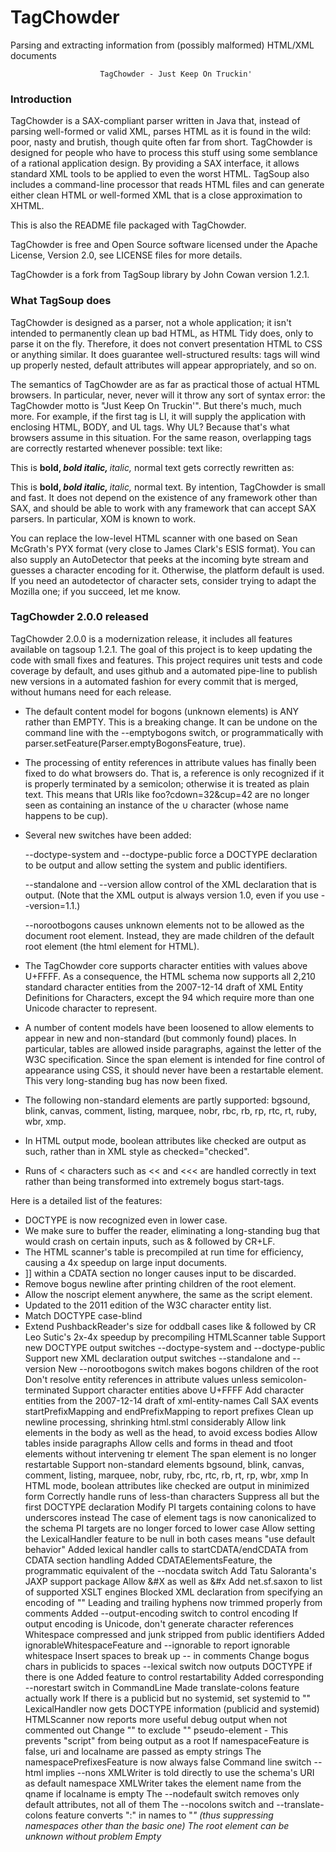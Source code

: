 # TagChowder
Parsing and extracting information from (possibly malformed) HTML/XML documents

                        TagChowder - Just Keep On Truckin'

### Introduction

TagChowder is a SAX-compliant parser written in Java that, instead of parsing well-formed or valid XML, parses HTML as it is found in the wild: poor, nasty and brutish, though quite often far from short. TagChowder is designed for people who have to process this stuff using some semblance of a rational application design. By providing a SAX interface, it allows standard XML tools to be applied to even the worst HTML. TagSoup also includes a command-line processor that reads HTML files and can generate either clean HTML or well-formed XML that is a close approximation to XHTML.

This is also the README file packaged with TagChowder.

TagChowder is free and Open Source software licensed under the Apache License, Version 2.0, see LICENSE files for more details.

TagChowder is a fork from TagSoup library by John Cowan version 1.2.1.

### What TagSoup does

TagChowder is designed as a parser, not a whole application; it isn't intended to permanently clean up bad HTML, as HTML Tidy does, only to parse it on the fly. Therefore, it does not convert presentation HTML to CSS or anything similar. It does guarantee well-structured results: tags will wind up properly nested, default attributes will appear appropriately, and so on.

The semantics of TagChowder are as far as practical those of actual HTML browsers. In particular, never, never will it throw any sort of syntax error: the TagChowder motto is "Just Keep On Truckin'". But there's much, much more. For example, if the first tag is LI, it will supply the application with enclosing HTML, BODY, and UL tags. Why UL? Because that's what browsers assume in this situation. For the same reason, overlapping tags are correctly restarted whenever possible: text like:

This is <B>bold, <I>bold italic, </b>italic, </i>normal text
gets correctly rewritten as:

This is <b>bold, <i>bold italic, </i></b><i>italic, </i>normal text.
By intention, TagChowder is small and fast. It does not depend on the existence of any framework other than SAX, and should be able to work with any framework that can accept SAX parsers. In particular, XOM is known to work.

You can replace the low-level HTML scanner with one based on Sean McGrath's PYX format (very close to James Clark's ESIS format). You can also supply an AutoDetector that peeks at the incoming byte stream and guesses a character encoding for it. Otherwise, the platform default is used. If you need an autodetector of character sets, consider trying to adapt the Mozilla one; if you succeed, let me know.

### TagChowder 2.0.0 released

TagChowder 2.0.0 is a modernization release, it includes all features available on tagsoup 1.2.1. The goal of this project is to keep updating the code with small fixes and features. This project requires unit tests and code coverage by default, and uses github and a automated pipe-line to publish new versions in a automated fashion for every commit that is merged, without humans need for each release.

 - The default content model for bogons (unknown elements) is ANY rather than EMPTY. This is a breaking change. It can be undone on the command line with the --emptybogons switch, or programmatically with parser.setFeature(Parser.emptyBogonsFeature, true).

 - The processing of entity references in attribute values has finally been fixed to do what browsers do. That is, a reference is only recognized if it is properly terminated by a semicolon; otherwise it is treated as plain text. This means that URIs like foo?cdown=32&cup=42 are no longer seen as containing an instance of the ∪ character (whose name happens to be cup).

 - Several new switches have been added:

   --doctype-system and --doctype-public force a DOCTYPE declaration to be output and allow setting the system and public identifiers.

   --standalone and --version allow control of the XML declaration that is output. (Note that the XML output is always version 1.0, even if you use --version=1.1.)

   --norootbogons causes unknown elements not to be allowed as the document root element. Instead, they are made children of the default root element (the html element for HTML).

 - The TagChowder core supports character entities with values above U+FFFF. As a consequence, the HTML schema now supports all 2,210 standard character entities from the 2007-12-14 draft of XML Entity Definitions for Characters, except the 94 which require more than one Unicode character to represent.

 - A number of content models have been loosened to allow elements to appear in new and non-standard (but commonly found) places. In particular, tables are allowed inside paragraphs, against the letter of the W3C specification. Since the span element is intended for fine control of appearance using CSS, it should never have been a restartable element. This very long-standing bug has now been fixed.

 - The following non-standard elements are partly supported: bgsound, blink, canvas, comment, listing, marquee, nobr, rbc, rb, rp, rtc, rt, ruby, wbr, xmp.

 - In HTML output mode, boolean attributes like checked are output as such, rather than in XML style as checked="checked".

 - Runs of < characters such as << and <<< are handled correctly in text rather than being transformed into extremely bogus start-tags.


Here is a detailed list of the features:
 - DOCTYPE is now recognized even in lower case.
 - We make sure to buffer the reader, eliminating a long-standing bug that would crash on certain inputs, such as & followed by CR+LF.
 - The HTML scanner's table is precompiled at run time for efficiency, causing a 4x speedup on large input documents.
 - ]] within a CDATA section no longer causes input to be discarded.
 - Remove bogus newline after printing children of the root element.
 - Allow the noscript element anywhere, the same as the script element.
 - Updated to the 2011 edition of the W3C character entity list.
 - Match DOCTYPE case-blind
 - Extend PushbackReader's size for oddball cases like & followed by CR
Leo Sutic's 2x-4x speedup by precompiling HTMLScanner table
Support new DOCTYPE output switches --doctype-system and --doctype-public
Support new XML declaration output switches --standalone and --version
New --norootbogons switch makes bogons children of the root
Don't resolve entity references in attribute values unless semicolon-terminated
Support character entities above U+FFFF
Add character entities from the 2007-12-14 draft of xml-entity-names
Call SAX events startPrefixMapping and endPrefixMapping to report prefixes
Clean up newline processing, shrinking html.stml considerably
Allow link elements in the body as well as the head, to avoid excess bodies
Allow tables inside paragraphs
Allow cells and forms in thead and tfoot elements without intervening tr element
The span element is no longer restartable
Support non-standard elements bgsound, blink, canvas, comment, listing, marquee, nobr, ruby, rbc, rtc, rb, rt, rp, wbr, xmp
In HTML mode, boolean attributes like checked are output in minimized form
Correctly handle runs of less-than characters
Suppress all but the first DOCTYPE declaration
Modify PI targets containing colons to have underscores instead
The case of element tags is now canonicalized to the schema
PI targets are no longer forced to lower case
Allow setting the LexicalHandler feature to be null in both cases means "use default behavior"
Added lexical handler calls to startCDATA/endCDATA from CDATA section handling
Added CDATAElementsFeature, the programmatic equivalent of the --nocdata switch
Add Tatu Saloranta's JAXP support package
Allow &#X as well as &#x
Add net.sf.saxon to list of supported XSLT engines
Blocked XML declaration from specifying an encoding of ""
Leading and trailing hyphens now trimmed properly from comments
Added --output-encoding switch to control encoding
If output encoding is Unicode, don't generate character references
Whitespace compressed and junk stripped from public identifiers
Added ignorableWhitespaceFeature and --ignorable to report ignorable whitespace
Insert spaces to break up -- in comments
Change bogus chars in publicids to spaces
--lexical switch now outputs DOCTYPE if there is one
Added feature to control restartability
Added corresponding --norestart switch in CommandLine
Made translate-colons feature actually work
If there is a publicid but no systemid, set systemid to ""
LexicalHandler now gets DOCTYPE information (publicid and systemid)
HTMLScanner now reports more useful debug output when not commented out
Change "<memberOfAny>" to exclude "<root>" pseudo-element - This prevents "script" from being output as a root
If namespaceFeature is false, uri and localname are passed as empty strings
The namespacePrefixesFeature is now always false
Command line switch --html implies --nons
XMLWriter is told directly to use the schema's URI as default namespace
XMLWriter takes the element name from the qname if localname is empty
The --nodefault switch removes only default attributes, not all of them
The --nocolons switch and --translate-colons feature converts ":" in names to "_" (thus suppressing namespaces other than the basic one)
The root element can be unknown without problem
Empty <script/> and <style/> tags now work
Added all standard SAX2 features to feature hashtable
Remove trailing ? from processing instructions (in case the input is XHTML)
Added Javadocs for all SAX standard and TagSoup-specific features and properties
Fixed termination conditions for entity/character references
Fixed EOF-pushback bug that was generating bogus &#x65535; references
Added Parser feature and --nodefaults switch to ignore default attribute values
Added support for SAX Locator
Updated AFL license to version 3.0
Scanner buffer size increases as needed, allowing large attribute values
Look for various XSLT implementations as available (still fails in raw 5.0)
Clean up handling of XML empty tags and SGML minimized end-tags
Support proper options and help message internally
Use Hashtable in CommandLine class instead of HashMap
Do proper buffering of InputStream and Reader
Clean up content model of noframes element
Removed htmlMode in XMLWriter
Added support for XSLT output options METHOD=html and OMIT_XML_DECLARATION=yes
Command line option --html sets both of these
Wrote simple validator for TSSL schemas (tssl/tssl-validator.xslt)
Removed various validity problems in html.tssl
When processing a start-tag, don't restart elements that aren't in the new
	element's content model
Remove bogus double param in tssl.xslt
Convert CR and CRLF to LF in comments and PIs
Force empty elements to close immediately
Match close tags of CDATA elements more precisely (but case-blind)
Process switches on the command line
Man page available
Isolated & and &# now don't crash parser
TagSoup no longer depends on /dev/stdin existing
Refactored Parser class, removing main method to new CommandLine class
Changes to content models of form, button, table, and tr elements in html.tssl
'</scr' + 'ipt>' in a script element no longer terminates it
Introduced "uncloseability" of form and table elements
"pyxin" property specifies that input is in PYX format
Correctly cope with unexpected characters around colons, also with multiple colons
Correctly output comments with "--" in them (by adding a space)
Script can now appear anywhere
Switch -nocdata correctly implemented
Eliminated useless M_n constants in Schema
Introduced <memberofAny> and <isRoot> as alternatives to
	<memberOf> in TSSL
Allow prefixes in element names
Attributes are now normalized
Expanded public API for Element and ElementType
Javadoc improved
Removed misfeature whereby > terminated a tag even inside quotes
Added licensing language to XSLT scripts, RELAX NG schemas
Removed long-standing mishandling of entity references in attributes
Cleaned up logic for converting junky strings to proper XML Names
Correctly handle empty tag that has no whitespace or attributes
Restore correct 0.9.3 handling of an apparent end-tag in a CDATA element
Added script element to content model of head element
Convert to XSLT configuration exclusively;
	Perl code and tab-separated tables are gone
Remove xmlns:* attributes
Append "_" to attribute names ending in ":"
Don't prepend "_" to an attribute name starting in "_"
Handle namespace prefixes in attributes:
	"xml" prefix is handled correctly
	other prefixes are mapped to "urn:x-prefix:foo"
Ignore XML declarations
-Dnocdata=true turns off F_CDATA on script and style elements
Fixed off-by-one errors in character references that made them uninterpreted
Start-tags ending in a minimized attribute are no longer being dropped
XML empty tags are now supported (though slashes are still allowed in
	unquoted attribute values)
Upgraded AFL to version 2.1
Passed through newlines in character content (very old bug)
Script element can appear directly in body
">" terminates a start-tag even inside a quoted attribute,
	to protect against unbalanced quotes
"_" is prepended to attributes that don't begin with a letter
Remove "xmlns" attributes from the input
All standard features can now be set
	(although there is no effect from doing so)
New "bogons-empty" feature can be set to false to give bogons
	 content model of ANY rather than EMPTY;
	-Dany switch sets this feature to false
TSSL now has an explicit group element to declare an element group
STML is a new XML format for modeling state-table changes
S in the statetable now means \r and \n and \t as well as space
	(as was always intended; brain fart!)
Ins and del elements are now allowed everywhere
TSSL now correctly supports attributes that are legal on all elements
Fixed paper-bag bug that revealed attribute type BOOLEAN to applications.
Obsolete ABSTRACT removed in favor of README.
Improved implementation of CDATA restart after bogus end-tag.
Allowed hyphen, underscore, and period in names as well as colon.
First cut at TagSoup Schema Language -- doesn't do anything yet.
Support CDATA sections on input.
Don't generate built-in entities within CDATA elements.
Convenience main program "tagsoup" in bin directory.
Begin to integrate tests.
Introduced BOOLEAN type (currently just converted to NMTOKEN).
Features that actually work are now named constants in Parser.
Double root elements are really gone now.
ID attributes weren't being removed from restarted elements.
Fixed a bug that made unknown elements disappear in some cases.
Parser is now safely reusable.
PYXWriter and XMLWriter now implement LexicalHandler.
Parser reports comments, startCDATA, and endCDATA events to a LexicalHandler.
ScanHandler methods now throw only SAXException, not also IOException.
-Dlexical=true switch sets the ContentHandler as a LexicalHandler as well
	(XMLWriter prints comments, ignores CDATA sections; PYXWriter ignores all).
-Dreuse=true switch reuses a single Parser object (no great speed gain).
We now disallow an a element as the child of another a element.
An empty input is now treated as zero-length character content.
HTMLWriter is gone in favor of an extended XMLWriter with get/setHTMLMode methods.
CDATA elements only terminaate with matching end-tags (thanks to Sebastien Bardoux).
No longer inserts bogus ; after unknown entity reference without ;.
Consecutive entity references now work correctly.
Setting namespaces and namespace-prefixes methods now works.
-Dnons=true option turns off namespace and prefix.
New feature http://www.ccil.org/~cowan/tagsoup/features/ignore-bogons"
	suppresses unknown start-tags (any end-tag will be automatically ignored).
-Dnobogons=true option turns ignore-bogons on.
Suppress unknown and/or empty initial start-tag always
	(prevents double root element).
Schema now allows style as an inline element, like script.
Schema now allows tr as a child of table to avoid problems with embedded tables.
Clear Parser instance variables to make Parsers properly reusable.
Incorporated patch for -jar support by Joseph Walton.
Incorporated patch for Megginson XMLWriter support by Joseph Walton.
Changed existing XMLWriter to HTMLWriter.
Rewrote Parsermain for better features, removed Tester class.
-Dnewline=true removed, now implied by -DHTML=true.
-Dfiles=true now used to generate separate outputs (old Tester behavior)
	with extension xhtml (removing any old extension).
Fixed nasty bug in HTMLScanner that was failing to fix unusual entities.
Don't attempt to smash whitespace to spaces any more.
Ant-ified by Martin Rademacher.
Don't suppress colons in element names.
Entity problems fixed (I hope).
Can now set namespace and namespace-prefixes features (without effect).
Properly templatize HTMLModels.java.
Attributes are no longer in the HTML namespace.

### TagChowder as a stand-alone program

It is possible to run TagChowder as a program by saying java -jar tagchowder.jar [option ...] [file ...]. Files mentioned on the command line will be parsed individually. If no files are specified, the standard input is read.

The following options are understood:

--files
Output into individual files, with html extensions changed to xhtml. Otherwise, all output is sent to the standard output.
--html
Output is in clean HTML: the XML declaration is suppressed, as are end-tags for the known empty elements.
--omit-xml-declaration
The XML declaration is suppressed.
--method=html
End-tags for the known empty HTML elements are suppressed.
--doctype-system=systemid
Forces the output of a DOCTYPE declaration with the specified systemid.
--doctype-public=publicid
Forces the output of a DOCTYPE declaration with the specified publicid.
--version=version
Sets the version string in the XML declaration.
--standalone=[yes|no]
Sets the standalone declaration to yes or no.
--pyx
Output is in PYX format.
--pyxin
Input is in PYXoid format (need not be well-formed).
--nons
Namespaces are suppressed. Normally, all elements are in the XHTML 1.x namespace, and all attributes are in no namespace.
--nobogons
Bogons (unknown elements) are suppressed.
--nodefaults
Default attribute values are suppressed.
--nocolons
Explicit colons in element and attribute names are changed to underscores.
--norestart
don't restart any normally restartable elements.
--ignorable
Output whitespace in elements with element-only content.
--emptybogons
Bogons are given a content model of EMPTY rather than ANY.
--any
Bogons are given a content model of ANY rather than EMPTY (default).
--norootbogons
Bogons are not allowed to be root elements; make them subordinate to the root.
--lexical
Pass through HTML comments and DOCTYPE declarations. Has no effect when output is in PYX format.
--reuse
Reuse a single instance of TagSoup parser throughout. Normally, a new one is instantiated for each input file.
--nocdata
Change the content models of the script and style elements to treat them as ordinary #PCDATA (text-only) elements, as in XHTML, rather than with the special CDATA content model.
--encoding=encoding
Specify the input encoding. The default is the Java platform default.
--output-encoding=encoding
Specify the output encoding. The default is the Java platform default.
--help
Print help.
--version
Print the version number.

### SAX features and properties

TagChowder supports the following SAX features in addition to the standard ones:

http://www.ccil.org/~cowan/tagsoup/features/ignore-bogons
A value of "true" indicates that the parser will ignore unknown elements.
http://www.ccil.org/~cowan/tagsoup/features/bogons-empty
A value of "true" indicates that the parser will give unknown elements a content model of EMPTY; a value of "false", a content model of ANY.
http://www.ccil.org/~cowan/tagsoup/features/root-bogons
A value of "true" indicates that the parser will allow unknown elements to be the root of the output document.
http://www.ccil.org/~cowan/tagsoup/features/default-attributes
A value of "true" indicates that the parser will return default attribute values for missing attributes that have default values.
http://www.ccil.org/~cowan/tagsoup/features/translate-colons
A value of "true" indicates that the parser will translate colons into underscores in names.
http://www.ccil.org/~cowan/tagsoup/features/restart-elements
A value of "true" indicates that the parser will attempt to restart the restartable elements.
http://www.ccil.org/~cowan/tagsoup/features/ignorable-whitespace
A value of "true" indicates that the parser will transmit whitespace in element-only content via the SAX ignorableWhitespace callback. Normally this is not done, because HTML is an SGML application and SGML suppresses such whitespace.
http://www.ccil.org/~cowan/tagsoup/features/cdata-elements
A value of "true" indicates that the parser will process the script and style elements (or any elements with type='cdata' in the TSSL schema) as SGML CDATA elements (that is, no markup is recognized except the matching end-tag).
TagSoup supports the following SAX properties in addition to the standard ones:

http://www.ccil.org/~cowan/tagsoup/properties/scanner
Specifies the Scanner object this parser uses.
http://www.ccil.org/~cowan/tagsoup/properties/schema
Specifies the Schema object this parser uses.
http://www.ccil.org/~cowan/tagsoup/properties/auto-detector
Specifies the AutoDetector (for encoding detection) this parser uses.

### The TSaxon XSLT-for-HTML processor

I am also distributing TSaxon, a repackaging of version 6.5.5 of Michael Kay's Saxon XSLT version 1.0 implementation that includes TagSoup. TSaxon is a drop-in replacement for Saxon, and can be used to process either HTML or XML documents with XSLT stylesheets.

### Other TagChowder and related things

TagChoder is a fork from Tagsoup 1.2.1 java implementattion. TagChowder not only lexes its input it also attempts to balance tags in the style of TagSoup 1.2.1.

BeautifulSoup is closer to my TagSoup, but is written in Python and returns a parse tree. I believe its heuristics are hard-coded for HTML. There is a port to Ruby called RubyfulSoup.

There are a variety of other HTML SAX parsers written in Java, jsoup, notably NekoHTML, JTidy (a port of the C library and tool HTML Tidy), and HTML Parser. All have their good and bad points: the general view around the Web seems to be that TagChowder is the slowest, but also the most robust and reliable.

Finally, there is a full port of my TagSoup to C++, but unfortunately it is currently trapped inside IBM. The process to release it as Open Source is under way, and I hope to feature it here some time soon.

### More information

There is a tagsoup-friends mailing list hosted at Google Groups. You can join via the Web, or by sending a blank email to tagsoup-friends-subscribe@googlegroups.com. The archives are open to all. https://groups.google.com/forum/#!forum/tagsoup-friends

### Attribution

This project forked from TagSoup library by John Cowan (org.ccil.cowan.tagsoup.tagsoup.1.2.1, http://vrici.lojban.org/~cowan/XML/tagsoup/).
